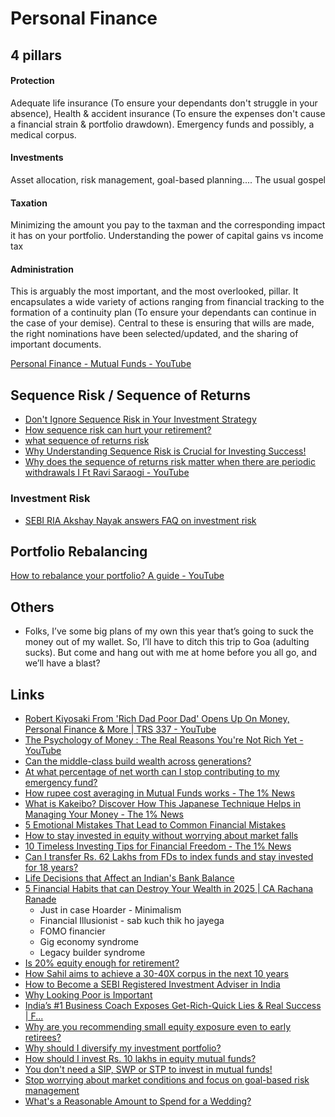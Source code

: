 # Personal Finance

## 4 pillars

#### Protection

Adequate life insurance (To ensure your dependants don't struggle in your absence), Health & accident insurance (To ensure the expenses don't cause a financial strain & portfolio drawdown). Emergency funds and possibly, a medical corpus.

#### Investments

Asset allocation, risk management, goal-based planning.... The usual gospel

#### Taxation

Minimizing the amount you pay to the taxman and the corresponding impact it has on your portfolio. Understanding the power of capital gains vs income tax

#### Administration

This is arguably the most important, and the most overlooked, pillar. It encapsulates a wide variety of actions ranging from financial tracking to the formation of a continuity plan (To ensure your dependants can continue in the case of your demise). Central to these is ensuring that wills are made, the right nominations have been selected/updated, and the sharing of important documents.

[Personal Finance - Mutual Funds - YouTube](https://www.youtube.com/playlist?list=PLX2SHiKfualGsjgd7fKFC-JXRF6vO73hk)

## Sequence Risk / Sequence of Returns

- [Don't Ignore Sequence Risk in Your Investment Strategy](https://freefincal.com/dont-ignore-sequence-risk-in-your-investment-strategy/)
- [How sequence risk can hurt your retirement?](https://youtu.be/PvCrog4gwSI)
- [what sequence of returns risk](https://www.youtube.com/watch?v=GruEpZFBvQg&ab_channel=freefincal-PrudentDIYInvesting)
- [Why Understanding Sequence Risk is Crucial for Investing Success!](https://freefincal.com/sequence-returns-risk/)
- [Why does the sequence of returns risk matter when there are periodic withdrawals I Ft Ravi Saraogi - YouTube](https://www.youtube.com/watch?v=nEbSOyKzpMc&ab_channel=ZerodhaVarsity)

### Investment Risk

- [SEBI RIA Akshay Nayak answers FAQ on investment risk](https://freefincal.com/sebi-ria-akshay-nayak-answers-faq-on-investment-risk/)

## Portfolio Rebalancing

[How to rebalance your portfolio? A guide - YouTube](https://www.youtube.com/watch?v=1fIxvUo44X4&ab_channel=freefincal-PrudentDIYInvesting%28freefincal%29)

## Others

- Folks, I’ve some big plans of my own this year that’s going to suck the money out of my wallet. So, I’ll have to ditch this trip to Goa (adulting sucks). But come and hang out with me at home before you all go, and we’ll have a blast?

## Links

- [Robert Kiyosaki From 'Rich Dad Poor Dad' Opens Up On Money, Personal Finance & More | TRS 337 - YouTube](https://www.youtube.com/watch?v=byJgRDFdUj0)
- [The Psychology of Money : The Real Reasons You're Not Rich Yet - YouTube](https://www.youtube.com/watch?v=_5ecgEXLoCA)
- [Can the middle-class build wealth across generations?](https://freefincal.com/can-the-middle-class-build-wealth-across-generations/)
- [At what percentage of net worth can I stop contributing to my emergency fund?](https://freefincal.com/at-what-percentage-of-net-worth-can-i-stop-contributing-to-my-emergency-fund/)
- [How rupee cost averaging in Mutual Funds works - The 1% News](https://news.onepercentclub.io/invest/how-rupee-cost-averaging-in-mutual-funds-works/2570/)
- [What is Kakeibo? Discover How This Japanese Technique Helps in Managing Your Money - The 1% News](https://news.onepercentclub.io/plan/what-is-kakeibo-discover-how-this-japanese-technique-helps-in-managing-your-money/13766/)
- [5 Emotional Mistakes That Lead to Common Financial Mistakes](https://freefincal.com/5-emotional-mistakes-that-lead-to-common-financial-mistakes/)
- [How to stay invested in equity without worrying about market falls](https://freefincal.com/how-to-stay-invested-in-equity-without-worrying-about-market-falls/)
- [10 Timeless Investing Tips for Financial Freedom - The 1% News](https://news.onepercentclub.io/plan/10-timeless-investing-tips-to-become-a-successful-investor/5382/)
- [Can I transfer Rs. 62 Lakhs from FDs to index funds and stay invested for 18 years?](https://freefincal.com/can-i-transfer-rs-62-lakhs-from-fds-to-index-funds-and-stay-invested-for-18-years/)
- [Life Decisions that Affect an Indian's Bank Balance](https://freefincal.com/life-decisions-that-affect-an-indians-bank-balance/)
- [5 Financial Habits that can Destroy Your Wealth in 2025 | CA Rachana Ranade](https://youtu.be/wE071sPR9CE)
	- Just in case Hoarder - Minimalism
	- Financial Illusionist - sab kuch thik ho jayega
	- FOMO financier
	- Gig economy syndrome
	- Legacy builder syndrome
- [Is 20% equity enough for retirement?](https://freefincal.com/is-20-equity-enough-for-retirement/)
- [How Sahil aims to achieve a 30-40X corpus in the next 10 years](https://freefincal.com/how-sahil-aims-to-achieve-a-30-40x-corpus-in-the-next-10-years/)
- [How to Become a SEBI Registered Investment Adviser in India](https://freefincal.com/how-to-become-a-sebi-registered-investment-adviser-in-india/)
- [Why Looking Poor is Important](https://youtu.be/XjqUyKFMQCY)
- [India’s #1 Business Coach Exposes Get-Rich-Quick Lies & Real Success | F...](https://youtu.be/6gU7j1Mehgo)
- [Why are you recommending small equity exposure even to early retirees?](https://freefincal.com/why-are-you-recommending-small-equity-exposure-even-to-early-retirees/)
- [Why should I diversify my investment portfolio?](https://freefincal.com/why-should-i-diversify-my-investment-portfolio/)
- [How should I invest Rs. 10 lakhs in equity mutual funds?](https://freefincal.com/how-should-i-invest-rs-10-lakhs-in-equity-mutual-funds/)
- [You don't need a SIP, SWP or STP to invest in mutual funds!](https://freefincal.com/you-dont-need-a-sip-swp-or-stp-to-invest-in-mutual-funds/)
- [Stop worrying about market conditions and focus on goal-based risk management](https://freefincal.com/stop-worrying-about-market-conditions-and-focus-on-goal-based-risk-management/)
- [What's a Reasonable Amount to Spend for a Wedding?](https://freefincal.com/whats-a-reasonable-amount-to-spend-for-a-wedding/)
